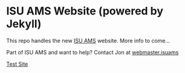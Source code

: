 ISU AMS Website (powered by Jekyll) 
===================================

This repo handles the new [ISU AMS](http://www.meteor.iastate.edu/ams/) website. More info to come...

Part of ISU AMS and want to help? Contact Jon at [webmaster.isuams](mailto:webmaster.isuams@iastate.edu)

[Test Site](http://ams.jont.cc)